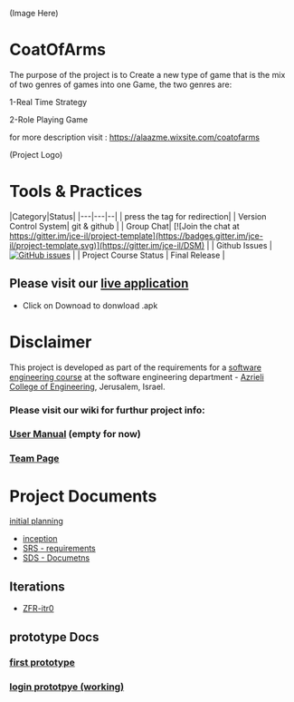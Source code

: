 (Image Here)
# CoatOfArms
The purpose of the project is to Create a new type of game that is the mix of two genres of games into one Game, the two genres are:

1-Real Time Strategy

2-Role Playing Game

for more description visit : https://alaazme.wixsite.com/coatofarms

 (Project Logo)

 
# Tools & Practices

|Category|Status|
|---|---|--|
| press the tag for redirection|
| Version Control System| git & github |
| Group Chat| [![Join the chat at https://gitter.im/jce-il/project-template](https://badges.gitter.im/jce-il/project-template.svg)](https://gitter.im/jce-il/DSM) |
| Github Issues | [![GitHub issues](https://img.shields.io/github/issues/AlaaZme/DSM-Democratic-Shop-Managment.svg?style=flat)](https://github.com/AlaaZme/DSM-Democratic-Shop-Managment/issues) |
| Project Course Status | Final Release |
 
## Please visit our [live application](https://github.com/AlaaZme/DSM-Democratic-Shop-Managment/blob/master/Docs/vvv.apk)
- Click on Downoad to donwload .apk 


# Disclaimer
This project is developed as part of the requirements for a [software engineering course](https://github.com/jce-il/se-class/wiki) at the software engineering department - [Azrieli College of Engineering](http://www.jce.ac.il/), Jerusalem, Israel.


### Please visit our wiki for furthur project info: 

### [User Manual](../../wiki/user-manual) (empty for now)

### [Team Page](../../wiki/team)

 # Project Documents
 
 [initial planning](https://drive.google.com/open?id=0B_XSkcez-hlYaEhvWFdRX0xUaDA)
  
 - [inception](../../wiki/inception-planning)
 - [SRS - requirements](../../wiki/SRS)
 - [SDS - Documetns](../../wiki/SDS)
  
  ## Iterations
  - [ZFR-itr0](../../wiki/ZFR-itr0)
  
  ## prototype Docs
  
### [first prototype](https://drive.google.com/file/d/0B_XSkcez-hlYeG82cnVidTZqeGs/view)
  
 ### [login prototpye (working)](https://drive.google.com/file/d/0B_XSkcez-hlYam9mbTlmLUp3d28/view)
 
